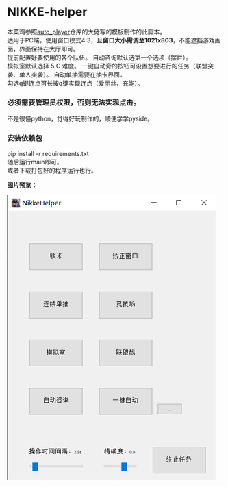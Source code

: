 # NIKKE-helper
本菜鸡参照[auto_player](https://github.com/anywhere2go/auto_player)仓库的大佬写的模板制作的此脚本。   
适用于PC端，使用窗口模式4:3，且**窗口大小需调至1021x803**，不能遮挡游戏画面，界面保持在大厅即可。  
提前配置好要使用的各个队伍。
自动咨询默认选第一个选项（摆烂）。   
模拟室默认选择 5 C 难度。
一键自动旁的按钮可设置想要进行的任务（联盟突袭、单人突袭）。
自动单抽需要在抽卡界面。  
勾选q键连点可长按q键实现连点（爱丽丝、充能）。
### 必须需要**管理员权限**，否则无法实现点击。

不是很懂python，觉得好玩制作的，顺便学学pyside。

### 安装依赖包
pip install -r requirements.txt   
随后运行main即可。   
或者下载打包好的程序运行也行。

**图片预览：**

![预览](./example.png)

